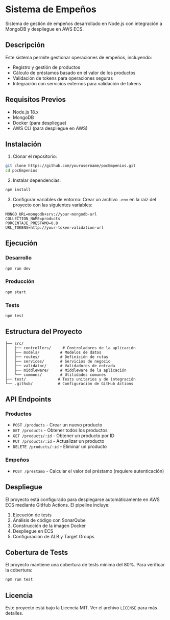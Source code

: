 # Sistema de Empeños

Sistema de gestión de empeños desarrollado en Node.js con integración a MongoDB y despliegue en AWS ECS.

## Descripción

Este sistema permite gestionar operaciones de empeños, incluyendo:
- Registro y gestión de productos
- Cálculo de préstamos basado en el valor de los productos
- Validación de tokens para operaciones seguras
- Integración con servicios externos para validación de tokens

## Requisitos Previos

- Node.js 18.x
- MongoDB
- Docker (para despliegue)
- AWS CLI (para despliegue en AWS)

## Instalación

1. Clonar el repositorio:
```bash
git clone https://github.com/yourusername/pocEmpenios.git
cd pocEmpenios
```

2. Instalar dependencias:
```bash
npm install
```

3. Configurar variables de entorno:
Crear un archivo `.env` en la raíz del proyecto con las siguientes variables:
```env
MONGO_URL=mongodb+srv://your-mongodb-url
COLLECTION_NAME=products
PORCENTAJE_PRESTAMO=0.8
URL_TOKENS=http://your-token-validation-url
```

## Ejecución

### Desarrollo
```bash
npm run dev
```

### Producción
```bash
npm start
```

### Tests
```bash
npm test
```

## Estructura del Proyecto

```
├── src/
│   ├── controllers/     # Controladores de la aplicación
│   ├── models/         # Modelos de datos
│   ├── routes/         # Definición de rutas
│   ├── services/       # Servicios de negocio
│   ├── validator/      # Validadores de entrada
│   ├── middleware/     # Middleware de la aplicación
│   └── commons/        # Utilidades comunes
├── test/              # Tests unitarios y de integración
└── .github/           # Configuración de GitHub Actions
```

## API Endpoints

### Productos
- `POST /products` - Crear un nuevo producto
- `GET /products` - Obtener todos los productos
- `GET /products/:id` - Obtener un producto por ID
- `PUT /products/:id` - Actualizar un producto
- `DELETE /products/:id` - Eliminar un producto

### Empeños
- `POST /prestamo` - Calcular el valor del préstamo (requiere autenticación)

## Despliegue

El proyecto está configurado para desplegarse automáticamente en AWS ECS mediante GitHub Actions. El pipeline incluye:

1. Ejecución de tests
2. Análisis de código con SonarQube
3. Construcción de la imagen Docker
4. Despliegue en ECS
5. Configuración de ALB y Target Groups

## Cobertura de Tests

El proyecto mantiene una cobertura de tests mínima del 80%. Para verificar la cobertura:

```bash
npm run test
```

## Licencia

Este proyecto está bajo la Licencia MIT. Ver el archivo `LICENSE` para más detalles.
